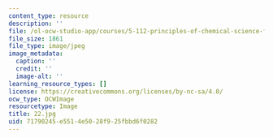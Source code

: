 ```yaml
---
content_type: resource
description: ''
file: /ol-ocw-studio-app/courses/5-112-principles-of-chemical-science-fall-2005/71790245e5514e5028f925fbbd6f0282_22.jpg
file_size: 1861
file_type: image/jpeg
image_metadata:
  caption: ''
  credit: ''
  image-alt: ''
learning_resource_types: []
license: https://creativecommons.org/licenses/by-nc-sa/4.0/
ocw_type: OCWImage
resourcetype: Image
title: 22.jpg
uid: 71790245-e551-4e50-28f9-25fbbd6f0282
---
```

